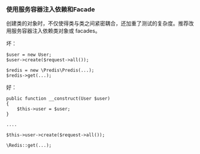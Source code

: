 ### 使用服务容器注入依赖和Facade

创建类的对象时，不仅使得类与类之间紧密耦合，还加重了测试的复杂度。推荐改用服务容器注入依赖类对象或 facades。

坏：

```
$user = new User;
$user->create($request->all());

$redis = new \Predis\Predis(...);
$redis->get(...);
```

好：

```
public function __construct(User $user)
{
    $this->user = $user;
}

....

$this->user->create($request->all());

\Redis::get(...);
```
